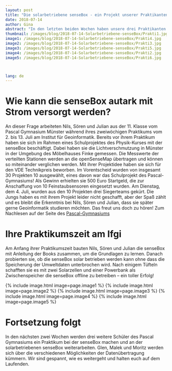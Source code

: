 ```yaml
---
layout: post
title: "Die solarbetriebene senseBox - ein Projekt unserer Praktikanten"
date: 2018-07-14
author: Gina
abstract: "In den letzten beiden Wochen haben unsere drei Praktikanten Nils, Sören und Julian vom Pascal-Gymnasium Münster an einer solarbetriebenen senseBox gearbeitet. Genaueres zu ihrem Praktikum erfahrt ihr hier."
thumbnail: /images/blog/2018-07-14-Solarbetriebene-senseBox/Prakti1.jpg
image1: /images/blog/2018-07-14-Solarbetriebene-senseBox/Prakti4.jpg
image2: /images/blog/2018-07-14-Solarbetriebene-senseBox/Prakti3.jpg
image3: /images/blog/2018-07-14-Solarbetriebene-senseBox/Prakti5.jpg
image4: /images/blog/2018-07-14-Solarbetriebene-senseBox/Prakti2.jpg
image5: /images/blog/2018-07-14-Solarbetriebene-senseBox/Prakti6.jpg



lang: de
---
```

Wie kann die senseBox autark mit Strom versorgt werden?
============
An dieser Frage arbeiteten Nils, Sören und Julian aus der 11. Klasse vom Pascal Gymnasium Münster während ihres zweiwöchigen Praktikums vom 2. bis 13. Juli am Institut für Geoinformatik.
Bereits vor ihrem Praktikum haben sie sich im Rahmen eines Schulprojektes des Physik-Kurses mit der senseBox beschäftigt. Dabei haben sie die Lichtverschmutzung in Münster in der Umgebung des Möbelhauses Finke gemessen. Die Messwerte der verteilten Stationen werden an die openSenseMap übertragen und können so miteinander verglichen werden. Mit ihrer Projektidee haben sie sich für den VDE Technikpreis beworben. Im Vorentscheid wurden von insgesamt 30 Projekten 10 ausgewählt, eines davon war das Schulprojekt des Pascal-Gymnasiums! Als Gewinn erhielten sie 500 Euro Startgeld, die zur Anschaffung von 10 Feinstaubsensoren eingesetzt wurden. Am Dienstag, dem 4. Juli, wurden aus den 10 Projekten drei Siegerteams gekürt. Die Jungs haben es mit ihrem Projekt leider nicht geschafft, aber der Spaß zählt und es bleibt die Erkenntnis bei Nils, Sören und Julian, dass sie später gerne Geoinformatik studieren möchten. Das freut uns doch zu hören! Zum Nachlesen auf der Seite des [Pascal-Gymnasiums](http://pascal-gym.de/index.php/schulleben/aktuelle-beitraege/25-mint-ec/718-500-euro-fuer-das-klima-netzwerk ) 


Ihre Praktikumszeit am Ifgi
============
Am Anfang ihrer Praktikumszeit bauten Nils, Sören und Julian die senseBox mit Anleitung der Books zusammen, um die Grundlagen zu lernen. Danach probierten sie, ob die senseBox solar betrieben werden kann ohne dass die Speicherung der Umweltdaten unterbrochen wird. Nach einigem Tüfteln schafften sie es mit zwei Solarzellen und einer Powerbank als Zwischenspeicher die senseBox offline zu betreiben – ein toller Erfolg!

{% include image.html image=page.image1 %}
{% include image.html image=page.image2 %}
{% include image.html image=page.image3 %}
{% include image.html image=page.image4 %}
{% include image.html image=page.image5 %}


Fortsetzung folgt
============
In den nächsten zwei Wochen werden drei weitere Schüler des Pascal Gymnasiums ein Praktikum bei der senseBox machen und an der solarbetriebenen senseBox weiterarbeiten. Glen, Malek und Moritz werden sich über die verschiedenen Möglichkeiten der Datenübertragung kümmern. Wir sind gespannt, wie es weitergeht und halten euch auf dem Laufenden.






